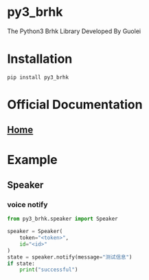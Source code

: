 # py3_brhk

The Python3 Brhk Library Developed By Guolei

# Installation

```shell
pip install py3_brhk
```

# Official Documentation

## [Home](https://www.yuque.com/lingdutuandui/ugcpag)

# Example
## Speaker
### voice notify
```python
from py3_brhk.speaker import Speaker

speaker = Speaker(
    token="<token>",
    id="<id>"
)
state = speaker.notify(message="测试信息")
if state:
    print("successful")
```